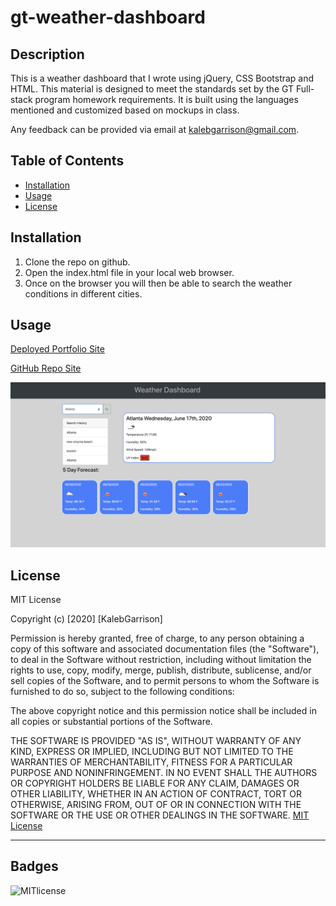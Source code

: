 # gt-weather-dashboard

## Description 
This is a weather dashboard that I wrote using jQuery, CSS Bootstrap and HTML. This material is designed to meet the standards set by the GT Full-stack program homework requirements. It is built using the languages mentioned and customized based on mockups in class. 

Any feedback can be provided via email at [kalebgarrison@gmail.com](mailto:kalebgarrison@gmail.com).


## Table of Contents 

* [Installation](#installation)
* [Usage](#usage)
* [License](#license)


## Installation

1. Clone the repo on github. 
2. Open the index.html file in your local web browser. 
3. Once on the browser you will then be able to search the weather conditions in different cities. 
## Usage 

[Deployed Portfolio Site](https://kalebgarrison.github.io/gt-weather-dashboard/)

[GitHub Repo Site](https://github.com/kalebgarrison/gt-weather-dashboard)

![alt text](assets/images/weather-dashboard.png) 




## License

MIT License

Copyright (c) [2020] [KalebGarrison]

Permission is hereby granted, free of charge, to any person obtaining a copy
of this software and associated documentation files (the "Software"), to deal
in the Software without restriction, including without limitation the rights
to use, copy, modify, merge, publish, distribute, sublicense, and/or sell
copies of the Software, and to permit persons to whom the Software is
furnished to do so, subject to the following conditions:

The above copyright notice and this permission notice shall be included in all
copies or substantial portions of the Software.

THE SOFTWARE IS PROVIDED "AS IS", WITHOUT WARRANTY OF ANY KIND, EXPRESS OR
IMPLIED, INCLUDING BUT NOT LIMITED TO THE WARRANTIES OF MERCHANTABILITY,
FITNESS FOR A PARTICULAR PURPOSE AND NONINFRINGEMENT. IN NO EVENT SHALL THE
AUTHORS OR COPYRIGHT HOLDERS BE LIABLE FOR ANY CLAIM, DAMAGES OR OTHER
LIABILITY, WHETHER IN AN ACTION OF CONTRACT, TORT OR OTHERWISE, ARISING FROM,
OUT OF OR IN CONNECTION WITH THE SOFTWARE OR THE USE OR OTHER DEALINGS IN THE
SOFTWARE. [MIT License](https://choosealicense.com/licenses/mit/#)


---

## Badges

![MITlicense](https://img.shields.io/badge/license-MIT-green)
